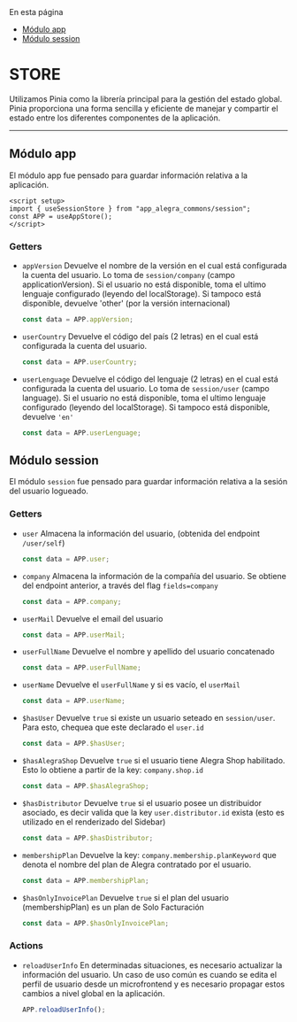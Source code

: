 <div class="sidebar-r-doc">
  <div>En esta página</div>
  <ul>
    <li><a href="#modulo-app">Módulo app</a></li>
    <li><a href="#modulo-session">Módulo session</a></li>
  </ul>
</div>

# STORE

Utilizamos Pinia como la librería principal para la gestión del estado global. Pinia proporciona una forma sencilla y eficiente de manejar y compartir el estado entre los diferentes componentes de la aplicación.

---

## Módulo app

El módulo app fue pensado para guardar información relativa a la aplicación.

```vue
<script setup>
import { useSessionStore } from "app_alegra_commons/session";
const APP = useAppStore();
</script>
```

### Getters

- `appVersion`
  Devuelve el nombre de la versión en el cual está configurada la cuenta del usuario. Lo toma de `session/company` (campo applicationVersion). Si el usuario no está disponible, toma el ultimo lenguaje configurado (leyendo del localStorage). Si tampoco está disponible, devuelve 'other' (por la versión internacional)

  ```js
  const data = APP.appVersion;
  ```

- `userCountry`
  Devuelve el código del país (2 letras) en el cual está configurada la cuenta del usuario.

  ```js
  const data = APP.userCountry;
  ```

- `userLenguage`
  Devuelve el código del lenguaje (2 letras) en el cual está configurada la cuenta del usuario. Lo toma de `session/user` (campo language). Si el usuario no está disponible, toma el ultimo lenguaje configurado (leyendo del localStorage). Si tampoco está disponible, devuelve `'en'`

  ```js
  const data = APP.userLenguage;
  ```

## Módulo session

El módulo `session` fue pensado para guardar información relativa a la sesión del usuario logueado.

### Getters

- `user`
  Almacena la información del usuario, (obtenida del endpoint `/user/self`)

  ```js
  const data = APP.user;
  ```

- `company`
  Almacena la información de la compañía del usuario. Se obtiene del endpoint anterior, a través del flag `fields=company`

  ```js
  const data = APP.company;
  ```

- `userMail`
  Devuelve el email del usuario

  ```js
  const data = APP.userMail;
  ```

- `userFullName`
  Devuelve el nombre y apellido del usuario concatenado

  ```js
  const data = APP.userFullName;
  ```

- `userName`
  Devuelve el `userFullName` y si es vacío, el `userMail`

  ```js
  const data = APP.userName;
  ```

- `$hasUser`
  Devuelve `true` si existe un usuario seteado en `session/user`. Para esto, chequea que este declarado el `user.id`

  ```js
  const data = APP.$hasUser;
  ```

- `$hasAlegraShop`
  Devuelve `true` si el usuario tiene Alegra Shop habilitado. Esto lo obtiene a partir de la key: `company.shop.id`

  ```js
  const data = APP.$hasAlegraShop;
  ```

- `$hasDistributor`
  Devuelve `true` si el usuario posee un distribuidor asociado, es decir valida que la key `user.distributor.id` exista (esto es utilizado en el renderizado del Sidebar)

  ```js
  const data = APP.$hasDistributor;
  ```

- `membershipPlan`
  Devuelve la key: `company.membership.planKeyword` que denota el nombre del plan de Alegra contratado por el usuario.

  ```js
  const data = APP.membershipPlan;
  ```

- `$hasOnlyInvoicePlan`
  Devuelve `true` si el plan del usuario (membershipPlan) es un plan de Solo Facturación

  ```js
  const data = APP.$hasOnlyInvoicePlan;
  ```

### Actions

- `reloadUserInfo` En determinadas situaciones, es necesario actualizar la información del usuario. Un caso de uso común es cuando se edita el perfil de usuario desde un microfrontend y es necesario propagar estos cambios a nivel global en la aplicación.

  ```js
  APP.reloadUserInfo();
  ```
